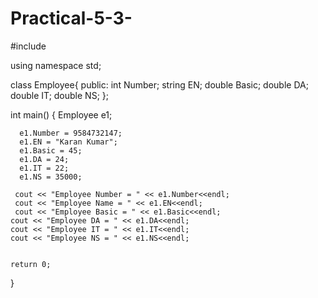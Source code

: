 # Practical-5-3-

#include<iostream>

using namespace std;

class Employee{
    public:
      int Number;
   string EN;
   double Basic;
   double DA;
   double IT;
   double NS;
};

int main()
{
      Employee e1;

      e1.Number = 9584732147;
      e1.EN = "Karan Kumar";
      e1.Basic = 45;
      e1.DA = 24;
      e1.IT = 22;
      e1.NS = 35000;

     cout << "Employee Number = " << e1.Number<<endl;
     cout << "Employee Name = " << e1.EN<<endl;
     cout << "Employee Basic = " << e1.Basic<<endl;
    cout << "Employee DA = " << e1.DA<<endl;
    cout << "Employee IT = " << e1.IT<<endl;
    cout << "Employee NS = " << e1.NS<<endl;


    return 0;
}
